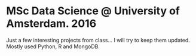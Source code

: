 # MSc Data Science @ University of Amsterdam. 2016
Just a few interesting projects from class... I will try to keep them updated. Mostly used Python, R and MongoDB.
